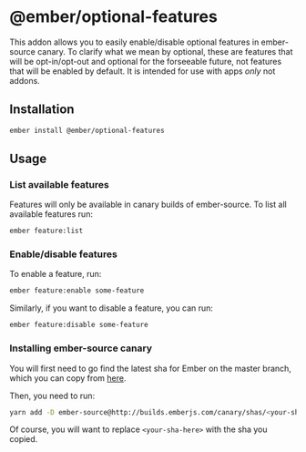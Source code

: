 # @ember/optional-features

This addon allows you to easily enable/disable optional features in ember-source canary. To clarify what we mean by optional, these are features that will be opt-in/opt-out and optional for the forseeable future, not features that will be enabled by default. It is intended for use with apps *only* not addons.

## Installation

```bash
ember install @ember/optional-features
```

## Usage

### List available features

Features will only be available in canary builds of ember-source. To list all available features run:

```bash
ember feature:list
```

### Enable/disable features

To enable a feature, run:

```bash
ember feature:enable some-feature
```

Similarly, if you want to disable a feature, you can run:

```bash
ember feature:disable some-feature
```

### Installing ember-source canary

You will first need to go find the latest sha for Ember on the master branch, which you can copy from [here](https://github.com/emberjs/ember.js/commits/master).

Then, you need to run:

```bash
yarn add -D ember-source@http://builds.emberjs.com/canary/shas/<your-sha-here>.tgz
```

Of course, you will want to replace `<your-sha-here>` with the sha you copied.
